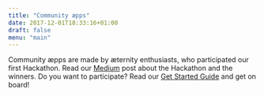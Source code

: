 ```yaml
---
title: "Community æpps"
date: 2017-12-01T18:33:16+01:00
draft: false
menu: "main"
---
```


Community æpps are made by æternity enthusiasts, who participated our first Hackathon. Read our [Medium](https://blog.aeternity.com/hæckathon-winners-976fe831d5e7) post about the Hackathon and the winners. Do you want to participate? Read our [Get Started Guide](/get-started-with-ae/) and get on board!
